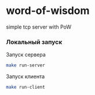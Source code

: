 # word-of-wisdom
simple tcp server with PoW

### Локальный запуск
Запуск сервера
```bash
make run-server
```

Запуск клиента
```bash
make run-client
```